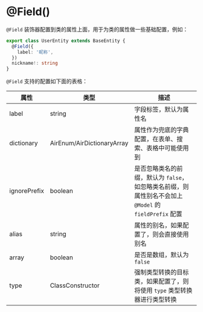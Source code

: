 # @Field()

`@Field` 装饰器配置到类的属性上面，用于为类的属性做一些基础配置，例如：

```typescript
export class UserEntity extends BaseEntity {
  @Field({
    label: '昵称',
  }) 
  nickname!: string
}
```

`@Field` 支持的配置如下面的表格：

| 属性         | 类型                       | 描述                                                                                                  |
| ------------ | -------------------------- | ----------------------------------------------------------------------------------------------------- |
| label        | string                     | 字段标签，默认为属性名                                                                                |
| dictionary   | AirEnum/AirDictionaryArray | 属性作为兜底的字典配置，在表单、搜索、表格中可能使用到                                                |
| ignorePrefix | boolean                    | 是否忽略类名的前缀，默认为 `false`，如忽略类名前缀，则属性别名不会加上 `@Model` 的 `fieldPrefix` 配置 |
| alias        | string                     | 属性的别名，如果配置了，则会直接使用别名                                                              |
| array        | boolean                    | 是否是数组，默认为 `false`                                                                            |
| type         | ClassConstructor           | 强制类型转换的目标类，如果配置了，则将使用 `type` 类型转换器进行类型转换                              |